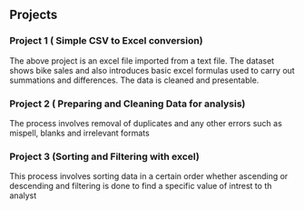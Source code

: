 ## Projects
### Project 1 ( Simple CSV to Excel conversion)
The above project is an excel file imported from a text file. The dataset shows bike sales and also introduces basic excel formulas used to carry out summations and differences. The data is cleaned and presentable.
### Project 2 ( Preparing and Cleaning Data for analysis)
The process involves removal of duplicates and any other errors such as mispell, blanks and irrelevant formats
### Project 3 (Sorting and Filtering with excel)
This process involves sorting data in a certain order whether ascending or descending and filtering is done to find a specific value of intrest to th analyst
